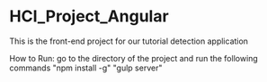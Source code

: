 # HCI_Project_Angular
This is the front-end project for our tutorial detection application

How to Run: go to the directory of the project and run the following commands
"npm install -g"
"gulp server"